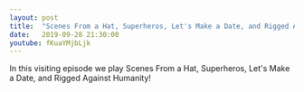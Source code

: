 ```yaml
---
layout: post
title:  "Scenes From a Hat, Superheros, Let's Make a Date, and Rigged Against Humanity"
date:   2019-09-28 21:30:00
youtube: fKuaYMjbLjk
---
```


In this visiting episode we play Scenes From a Hat, Superheros, Let's Make a Date, and Rigged Against Humanity! 
